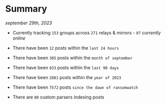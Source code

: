 
# Summary
_september 29th, 2023_

- Currently tracking `153` groups across `271` relays & mirrors - _`97` currently online_

- There have been `12` posts within the `last 24 hours`

- There have been `305` posts within the `month of september`

- There have been `833` posts within the `last 90 days`

- There have been `2881` posts within the `year of 2023`

- There have been `7572` posts `since the dawn of ransomwatch`

- There are `80` custom parsers indexing posts
